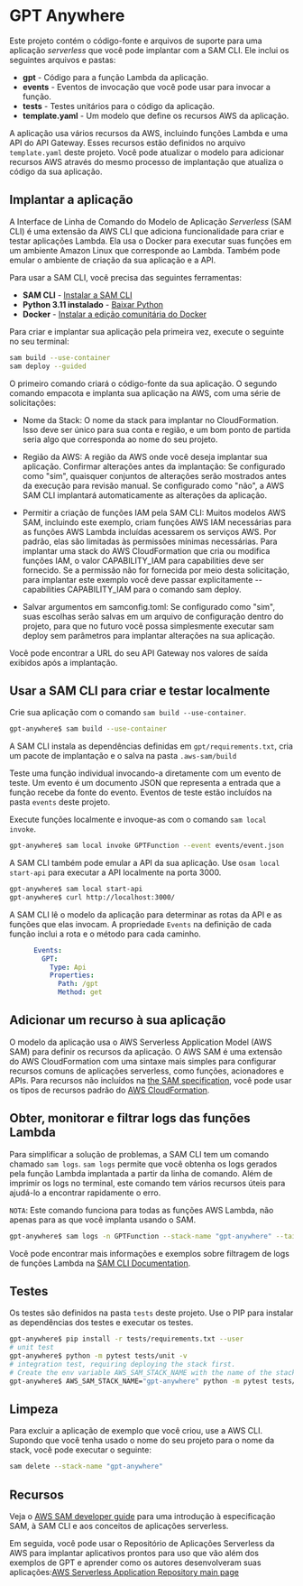 # GPT Anywhere

Este projeto contém o código-fonte e arquivos de suporte para uma aplicação *serverless* que você pode implantar com a SAM CLI. Ele inclui os seguintes arquivos e pastas:

- **gpt** - Código para a função Lambda da aplicação.
- **events** - Eventos de invocação que você pode usar para invocar a função.
- **tests** - Testes unitários para o código da aplicação.
- **template.yaml** - Um modelo que define os recursos AWS da aplicação.

A aplicação usa vários recursos da AWS, incluindo funções Lambda e uma API do API Gateway. Esses recursos estão definidos no arquivo `template.yaml` deste projeto. Você pode atualizar o modelo para adicionar recursos AWS através do mesmo processo de implantação que atualiza o código da sua aplicação.

## Implantar a aplicação

A Interface de Linha de Comando do Modelo de Aplicação *Serverless* (SAM CLI) é uma extensão da AWS CLI que adiciona funcionalidade para criar e testar aplicações Lambda. Ela usa o Docker para executar suas funções em um ambiente Amazon Linux que corresponde ao Lambda. Também pode emular o ambiente de criação da sua aplicação e a API.

Para usar a SAM CLI, você precisa das seguintes ferramentas:

* **SAM CLI** - [Instalar a SAM CLI](https://docs.aws.amazon.com/serverless-application-model/latest/developerguide/serverless-sam-cli-install.html)
* **Python 3.11 instalado** - [Baixar Python](https://www.python.org/downloads/)
* **Docker** - [Instalar a edição comunitária do Docker](https://hub.docker.com/search/?type=edition&offering=community)

Para criar e implantar sua aplicação pela primeira vez, execute o seguinte no seu terminal:

```bash
sam build --use-container
sam deploy --guided
```

O primeiro comando criará o código-fonte da sua aplicação. O segundo comando empacota e implanta sua aplicação na AWS, com uma série de solicitações:

* Nome da Stack: O nome da stack para implantar no CloudFormation. Isso deve ser único para sua conta e região, e um bom ponto de partida seria algo que corresponda ao nome do seu projeto.

* Região da AWS: A região da AWS onde você deseja implantar sua aplicação.
Confirmar alterações antes da implantação: Se configurado como "sim", quaisquer conjuntos de alterações serão mostrados antes da execução para revisão manual. Se configurado como "não", a AWS SAM CLI implantará automaticamente as alterações da aplicação.

* Permitir a criação de funções IAM pela SAM CLI: Muitos modelos AWS SAM, incluindo este exemplo, criam funções AWS IAM necessárias para as funções AWS Lambda incluídas acessarem os serviços AWS. Por padrão, elas são limitadas às permissões mínimas necessárias. Para implantar uma stack do AWS CloudFormation que cria ou modifica funções IAM, o valor CAPABILITY_IAM para capabilities deve ser fornecido. Se a permissão não for fornecida por meio desta solicitação, para implantar este exemplo você deve passar explicitamente --capabilities CAPABILITY_IAM para o comando sam deploy.

* Salvar argumentos em samconfig.toml: Se configurado como "sim", suas escolhas serão salvas em um arquivo de configuração dentro do projeto, para que no futuro você possa simplesmente executar sam deploy sem parâmetros para implantar alterações na sua aplicação.

Você pode encontrar a URL do seu API Gateway nos valores de saída exibidos após a implantação.

## Usar a SAM CLI para criar e testar localmente
Crie sua aplicação com o comando `sam build --use-container`.


```bash
gpt-anywhere$ sam build --use-container
```

A SAM CLI instala as dependências definidas em `gpt/requirements.txt`, cria um pacote de implantação e o salva na pasta `.aws-sam/build`

Teste uma função individual invocando-a diretamente com um evento de teste. Um evento é um documento JSON que representa a entrada que a função recebe da fonte do evento. Eventos de teste estão incluídos na pasta `events` deste projeto.

Execute funções localmente e invoque-as com o comando `sam local invoke`.



```bash
gpt-anywhere$ sam local invoke GPTFunction --event events/event.json
```
A SAM CLI também pode emular a API da sua aplicação. Use o`sam local start-api` para executar a API localmente na porta 3000.

```bash
gpt-anywhere$ sam local start-api
gpt-anywhere$ curl http://localhost:3000/
```

A SAM CLI lê o modelo da aplicação para determinar as rotas da API e as funções que elas invocam. A propriedade `Events` na definição de cada função inclui a rota e o método para cada caminho.


```yaml
      Events:
        GPT:
          Type: Api
          Properties:
            Path: /gpt
            Method: get
```

## Adicionar um recurso à sua aplicação
O modelo da aplicação usa o AWS Serverless Application Model (AWS SAM) para definir os recursos da aplicação. O AWS SAM é uma extensão do AWS CloudFormation com uma sintaxe mais simples para configurar recursos comuns de aplicações serverless, como funções, acionadores e APIs. Para recursos não incluídos na  [the SAM specification](https://github.com/awslabs/serverless-application-model/blob/master/versions/2016-10-31.md), você pode usar os tipos de recursos padrão do [AWS CloudFormation](https://docs.aws.amazon.com/AWSCloudFormation/latest/UserGuide/aws-template-resource-type-ref.html).



## Obter, monitorar e filtrar logs das funções Lambda
Para simplificar a solução de problemas, a SAM CLI tem um comando chamado `sam logs`. `sam logs` permite que você obtenha os logs gerados pela função Lambda implantada a partir da linha de comando. Além de imprimir os logs no terminal, este comando tem vários recursos úteis para ajudá-lo a encontrar rapidamente o erro.

`NOTA`: Este comando funciona para todas as funções AWS Lambda, não apenas para as que você implanta usando o SAM.


```bash
gpt-anywhere$ sam logs -n GPTFunction --stack-name "gpt-anywhere" --tail
```

Você pode encontrar mais informações e exemplos sobre filtragem de logs de funções Lambda na [SAM CLI Documentation](https://docs.aws.amazon.com/serverless-application-model/latest/developerguide/serverless-sam-cli-logging.html).

## Testes
Os testes são definidos na pasta `tests` deste projeto. Use o PIP para instalar as dependências dos testes e executar os testes.


```bash
gpt-anywhere$ pip install -r tests/requirements.txt --user
# unit test
gpt-anywhere$ python -m pytest tests/unit -v
# integration test, requiring deploying the stack first.
# Create the env variable AWS_SAM_STACK_NAME with the name of the stack we are testing
gpt-anywhere$ AWS_SAM_STACK_NAME="gpt-anywhere" python -m pytest tests/integration -v
```

## Limpeza
Para excluir a aplicação de exemplo que você criou, use a AWS CLI. Supondo que você tenha usado o nome do seu projeto para o nome da stack, você pode executar o seguinte:

```bash
sam delete --stack-name "gpt-anywhere"
```

## Recursos
Veja o [AWS SAM developer guide](https://docs.aws.amazon.com/serverless-application-model/latest/developerguide/what-is-sam.html) para uma introdução à especificação SAM, à SAM CLI e aos conceitos de aplicações serverless.

Em seguida, você pode usar o Repositório de Aplicações Serverless da AWS para implantar aplicativos prontos para uso que vão além dos exemplos de GPT e aprender como os autores desenvolveram suas aplicações:[AWS Serverless Application Repository main page](https://aws.amazon.com/serverless/serverlessrepo/)

